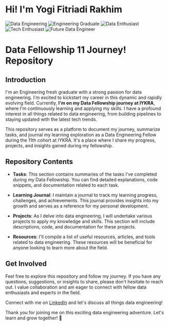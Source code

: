 # Hi! I'm Yogi Fitriadi Rakhim


![Data Engineering](https://img.shields.io/badge/Data-Engineering-blue) 
![Engineering Graduate](https://img.shields.io/badge/Engineering-Graduate-brightgreen)
![Data Enthusiast](https://img.shields.io/badge/Data-Enthusiast-blue)
![Tech Enthusiast](https://img.shields.io/badge/Tech-Enthusiast-orange)
![Future Data Engineer](https://img.shields.io/badge/Future-Data%20Engineer-9cf)

# Data Fellowship 11 Journey! Repository
## Introduction

I'm an Engineering fresh graduate with a strong passion for data engineering. I'm excited to kickstart my career in this dynamic and rapidly evolving field. Currently, **I'm on my Data Fellowship journey at IYKRA**, where I'm continuously learning and applying my skills. I have a profound interest in all things related to data engineering, from building pipelines to staying updated with the latest tech trends.

This repository serves as a platform to document my journey, summarize tasks, and journal my learning exploration as a Data Engineering Fellow during the 11th cohort at IYKRA. It's a place where I share my progress, projects, and insights gained during my fellowship.

## Repository Contents

- **Tasks**: This section contains summaries of the tasks I've completed during my Data Fellowship. You can find detailed explanations, code snippets, and documentation related to each task.

- **Learning Journal**: I maintain a journal to track my learning progress, challenges, and achievements. This journal provides insights into my growth and serves as a reference for my personal development.

- **Projects**: As I delve into data engineering, I will undertake various projects to apply my knowledge and skills. This section will include descriptions, code, and documentation for these projects.

- **Resources**: I'll compile a list of useful resources, articles, and tools related to data engineering. These resources will be beneficial for anyone looking to learn more about the field.

## Get Involved

Feel free to explore this repository and follow my journey. If you have any questions, suggestions, or insights to share, please don't hesitate to reach out. I value collaboration and am eager to connect with fellow data enthusiasts and experts in the field.

Connect with me on [LinkedIn](https://www.linkedin.com/in/yogiifr) and let's discuss all things data engineering!

Thank you for joining me on this exciting data engineering adventure. Let's learn and grow together! 🚀
